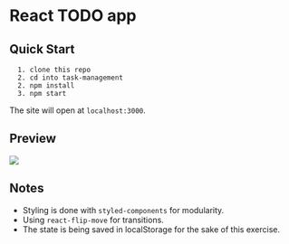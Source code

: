 # React TODO app

## Quick Start

```
  1. clone this repo
  2. cd into task-management
  2. npm install
  3. npm start
```

The site will open at `localhost:3000`.

## Preview

![](https://user-images.githubusercontent.com/1084735/45604157-a4f32f80-b9ff-11e8-87b4-2f09169d0679.gif)

## Notes

- Styling is done with `styled-components` for modularity.
- Using `react-flip-move` for transitions.
- The state is being saved in localStorage for the sake of this exercise.
